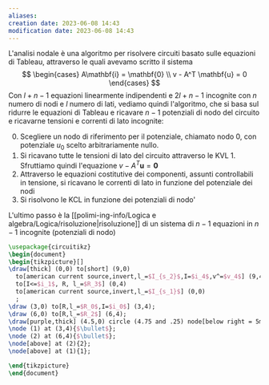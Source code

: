```yaml
---
aliases: 
creation date: 2023-06-08 14:43
modification date: 2023-06-08 14:43
---
```

L'analisi nodale è una algoritmo per risolvere circuiti basato sulle equazioni di Tableau, attraverso le quali avevamo scritto il sistema
$$ \begin{cases}
A\mathbf{i} = \mathbf{0} \\
v - A^T \mathbf{u} = 0
\end{cases} $$
Con $l + n - 1$ equazioni linearmente indipendenti e $2l + n - 1$ incognite con $n$ numero di nodi e $l$ numero di lati, vediamo quindi l'algoritmo, che si basa sul ridurre le equazioni di Tableau e ricavare $n - 1$ potenziali di nodo del circuito e ricavarne tensioni e correnti di lato incognite:

0. Scegliere un nodo di riferimento per il potenziale, chiamato nodo 0, con potenziale $u_{0}$ scelto arbitrariamente nullo.
1. Si ricavano tutte le tensioni di lato del circuito attraverso le KVL 1. Sfruttiamo quindi l'equazione $v - A^T \mathbf{u} = \mathbf{0}$
2. Attraverso le equazioni costitutive dei componenti, assunti controllabili in tensione, si ricavano le correnti di lato in funzione del potenziale dei nodi
3. Si risolvono le KCL in funzione dei potenziali di nodo'

L'ultimo passo è la [[polimi-ing-info/Logica e algebra/Logica/risoluzione|risoluzione]] di un sistema di $n - 1$ equazioni in $n - 1$ incognite (potenziali di nodo)
```tikz
\usepackage{circuitikz}
\begin{document}
\begin{tikzpicture}[]
\draw[thick] (0,0) to[short] (9,0)
  to[american current source,invert,l_=$I_{s_2}$,I=$i_4$,v^=$v_4$] (9,4)
  to[I<=$i_1$, R, l_=$R_3$] (0,4)
  to[american current source,invert,l_=$I_{s_1}$] (0,0)
  ;
\draw (3,0) to[R,l_=$R_0$,I=$i_0$] (3,4);
\draw (6,0) to[R,l_=$R_2$] (6,4);
\draw[purple,thick] (4.5,0) circle (4.75 and .25) node[below right = 5mm]{0};
\node (1) at (3,4){$\bullet$};
\node (2) at (6,4){$\bullet$};
\node[above] at (2){2};
\node[above] at (1){1};

\end{tikzpicture}
\end{document}
```
